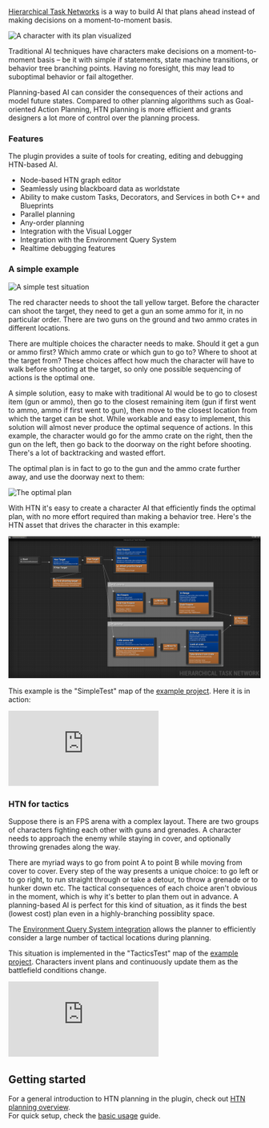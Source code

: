 [Hierarchical Task Networks](https://en.wikipedia.org/wiki/Hierarchical_task_network) is a way to build AI that plans ahead instead of making decisions on a moment-to-moment basis.

![A character with its plan visualized](_media/bg.png ':size=1200')

Traditional AI techniques have characters make decisions on a moment-to-moment basis – be it with simple if statements, state machine transitions, or behavior tree branching points. Having no foresight, this may lead to suboptimal behavior or fail altogether. 

Planning-based AI can consider the consequences of their actions and model future states. 
Compared to other planning algorithms such as Goal-oriented Action Planning, HTN planning is more efficient and grants designers a lot more of control over the planning process. 

### Features

The plugin provides a suite of tools for creating, editing and debugging HTN-based AI.

- Node-based HTN graph editor
- Seamlessly using blackboard data as worldstate
- Ability to make custom Tasks, Decorators, and Services in both C++ and Blueprints
- Parallel planning
- Any-order planning
- Integration with the Visual Logger
- Integration with the Environment Query System
- Realtime debugging features

### A simple example

![A simple test situation](_media/simple_test_1.png ':size=1200')

The red character needs to shoot the tall yellow target. 
Before the character can shoot the target, they need to get a gun an some ammo for it, in no particular order.
There are two guns on the ground and two ammo crates in different locations.

There are multiple choices the character needs to make. 
Should it get a gun or ammo first? 
Which ammo crate or which gun to go to?
Where to shoot at the target from?
These choices affect how much the character will have to walk before shooting at the target, so only one possible sequencing of actions is the optimal one.

A simple solution, easy to make with traditional AI would be to go to closest item (gun or ammo), then go to the closest remaining item (gun if first went to ammo, ammo if first went to gun), then move to the closest location from which the target can be shot. While workable and easy to implement, this solution will almost never produce the optimal sequence of actions. In this example, the character would go for the ammo crate on the right, then the gun on the left, then go back to the doorway on the right before shooting. There's a lot of backtracking and wasted effort.

The optimal plan is in fact to go to the gun and the ammo crate further away, and use the doorway next to them:

![The optimal plan](_media/simple_test_2.png ':size=1200')

With HTN it's easy to create a character AI that efficiently finds the optimal plan, with no more effort required than making a behavior tree. Here's the HTN asset that drives the character in this example:

![Simple Test HTN](_media/simple_test_htn.png ':size=1200')

This example is the "SimpleTest" map of the [example project](https://github.com/maksmaisak/htn-example-project). 
Here it is in action:

<div class="embed-responsive embed-responsive-16by9" style="max-width: 1200px;">
    <iframe src="https://www.youtube-nocookie.com/embed/ARJzKhosmEI" frameborder="0" allow="encrypted-media; picture-in-picture" allowfullscreen></iframe>
</div>

### HTN for tactics

Suppose there is an FPS arena with a complex layout. There are two groups of characters fighting each other with guns and grenades. A character needs to approach the enemy while staying in cover, and optionally throwing grenades along the way.

There are myriad ways to go from point A to point B while moving from cover to cover. Every step of the way presents a unique choice: to go left or to go right, to run straight through or take a detour, to throw a grenade or to hunker down etc. The tactical consequences of each choice aren't obvious in the moment, which is why it's better to plan them out in advance. A planning-based AI is perfect for this kind of situation, as it finds the best (lowest cost) plan even in a highly-branching possiblity space.

The [Environment Query System integration](eqs.md) allows the planner to efficiently consider a large number of tactical locations during planning.

This situation is implemented in the "TacticsTest" map of the [example project](https://github.com/maksmaisak/htn-example-project). Characters invent plans and continuously update them as the battlefield conditions change.

<div class="embed-responsive embed-responsive-16by9" style="max-width: 1200px;">
    <iframe src="https://www.youtube-nocookie.com/embed/FHapYbv9vjE" frameborder="0" allow="encrypted-media; picture-in-picture" allowfullscreen></iframe>
</div>

## Getting started

For a general introduction to HTN planning in the plugin, check out [HTN planning overview](planning.md). 
<br>For quick setup, check the [basic usage](basic-usage.md) guide.
